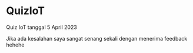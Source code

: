 # QuizIoT
Quiz IoT tanggal 5 April 2023

Jika ada kesalahan saya sangat senang sekali dengan menerima feedback hehehe
